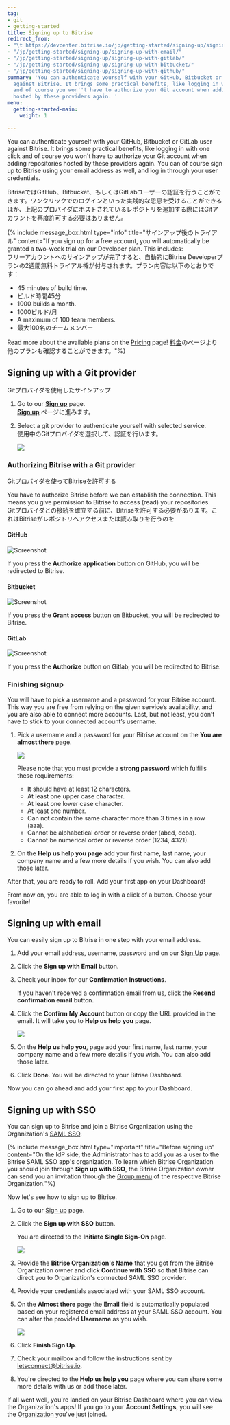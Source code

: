 ```yaml
---
tag:
- git
- getting-started
title: Signing up to Bitrise
redirect_from:
- "\t https://devcenter.bitrise.io/jp/getting-started/signing-up/signing-up-with-email"
- "/jp/getting-started/signing-up/signing-up-with-email/"
- "/jp/getting-started/signing-up/signing-up-with-gitlab/"
- "/jp/getting-started/signing-up/signing-up-with-bitbucket/"
- "/jp/getting-started/signing-up/signing-up-with-github/"
summary: 'You can authenticate yourself with your GitHub, Bitbucket or GitLab user
  against Bitrise. It brings some practical benefits, like logging in with one click
  and of course you won''t have to authorize your Git account when adding repositories
  hosted by these providers again. '
menu:
  getting-started-main:
    weight: 1

---
```

You can authenticate yourself with your GitHub, Bitbucket or GitLab user against Bitrise. It brings some practical benefits, like logging in with one click and of course you won't have to authorize your Git account when adding repositories hosted by these providers again. You can of course sign up to Bitrise using your email address as well, and log in through your user credentials.

BitriseではGitHub、Bitbucket、もしくはGitLabユーザーの認証を行うことができます。ワンクリックでのログインといった実践的な恩恵を受けることができるほか、上記のプロバイダにホストされているレポジトリを追加する際にはGitアカウントを再度許可する必要はありません。

{% include message_box.html type="info" title="サインアップ後のトライアル" content="If you sign up for a free account, you will automatically be granted a two-week trial on our Developer plan. This includes:  
フリーアカウントへのサインアップが完了すると、自動的にBitrise Developerプランの2週間無料トライアル権が付与されます。プラン内容は以下のとおりです：

* 45 minutes of build time.
* ビルド時間45分
* 1000 builds a month.
* 1000ビルド/月
* A maximum of 100 team members.
* 最大100名のチームメンバー

Read more about the available plans on the [Pricing](https://www.bitrise.io/pricing/teams) page! [料金](https://www.bitrise.io/pricing/teams)のページより他のプランも確認することができます。"%}

## Signing up with a Git provider  
Gitプロバイダを使用したサインアップ

1. Go to our [**Sign up**](https://app.bitrise.io/users/sign_up) page.  
   [**Sign up**](https://app.bitrise.io/users/sign_up) ページに進みます。
2. Select a git provider to authenticate yourself with selected service.  
   使用中のGitプロバイダを選択して、認証を行います。

   ![](/img/sign-up-git-email.jpg)

### Authorizing Bitrise with a Git provider  
Gitプロバイダを使ってBitriseを許可する

You have to authorize Bitrise before we can establish the connection. This means you give permission to Bitrise to access (read) your repositories.  
Gitプロバイダとの接続を確立する前に、Bitriseを許可する必要があります。これはBitriseがレポジトリへアクセスまたは読み取りを行うのを

#### GitHub

![Screenshot](/img/signing-up/github_authorization.png)

If you press the **Authorize application** button on GitHub, you will be redirected to Bitrise.

#### Bitbucket

![Screenshot](/img/signing-up/bitrise_authorization.png)

If you press the **Grant access** button on Bitbucket, you will be redirected to Bitrise.

#### GitLab

![Screenshot](https://yv69yaruhkt48w.preview.forestry.io/img/signing-up/gitlab_authorization.png)

If you press the **Authorize** button on Gitlab, you will be redirected to Bitrise.

### Finishing signup

You will have to pick a username and a password for your Bitrise account. This way you are free from relying on the given service’s availability, and you are also able to connect more accounts. Last, but not least, you don’t have to stick to your connected account’s username.

1. Pick a username and a password for your Bitrise account on the **You are almost there** page.

   ![](/img/you-re-almost-there.jpg)

   Please note that you must provide a **strong password** which fulfills these requirements:
   * It should have at least 12 characters.
   * At least one upper case character.
   * At least one lower case character.
   * At least one number.
   * Can not contain the same character more than 3 times in a row (aaa).
   * Cannot be alphabetical order or reverse order (abcd, dcba).
   * Cannot be numerical order or reverse order (1234, 4321).
2. On the **Help us help you page** add your first name, last name, your company name and a few more details if you wish. You can also add those later.

After that, you are ready to roll. Add your first app on your Dashboard!

From now on, you are able to log in with a click of a button. Choose your favorite!

## Signing up with email

You can easily sign up to Bitrise in one step with your email address.

1. Add your email address, username, password and on our [Sign Up](https://app.bitrise.io/users/sign_up) page.
2. Click the **Sign up with Email** button.
3. Check your inbox for our **Confirmation Instructions**.

   If you haven't received a confirmation email from us, click the **Resend confirmation email** button.
4. Click the **Confirm My Account** button or copy the URL provided in the email. It will take you to **Help us help you** page.

   ![](/img/confirmation-instructions.jpg)
5. On the **Help us help you**, page add your first name, last name, your company name and a few more details if you wish. You can also add those later.
6. Click **Done**. You will be directed to your Bitrise Dashboard.

Now you can go ahead and add your first app to your Dashboard.

## Signing up with SSO

You can sign up to Bitrise and join a Bitrise Organization using the Organization's [SAML SSO](/team-management/organizations/saml-sso-in-organizations/).

{% include message_box.html type="important" title="Before signing up" content="On the IdP side, the Administrator has to add you as a user to the Bitrise SAML SSO app's organization. To learn which Bitrise Organization you should join through **Sign up with SSO**, the Bitrise Organization owner can send you an invitation through the [Group menu](/team-management/organizations/members-organizations/#adding-members-to-organizations) of the respective Bitrise Organization."%}

Now let's see how to sign up to Bitrise.

1. Go to our [Sign up](https://app.bitrise.io/users/sign_up) page.
2. Click the **Sign up with SSO** button.

   You are directed to the **Initiate** **Single Sign-On** page.

   ![](/img/saml-sso-sign-up.jpg)
3. Provide the **Bitrise Organization's Name** that you got from the Bitrise Organization owner and click **Continue with SSO** so that Bitrise can direct you to Organization's connected SAML SSO provider.
4. Provide your credentials associated with your SAML SSO account.
5. On the **Almost there** page the **Email** field is automatically populated based on your registered email address at your SAML SSO account. You can alter the provided **Username** as you wish.

   ![](/img/signup-saml-almost-there-1.jpg)
6. Click **Finish Sign Up**.
7. Check your mailbox and follow the instructions sent by letsconnect@bitrise.io.
8. You're directed to the **Help us help you** page where you can share some more details with us or add those later.

If all went well, you're landed on your Bitrise Dashboard where you can view the Organization's apps! If you go to your **Account Settings**, you will see the [Organization]() you've just joined.